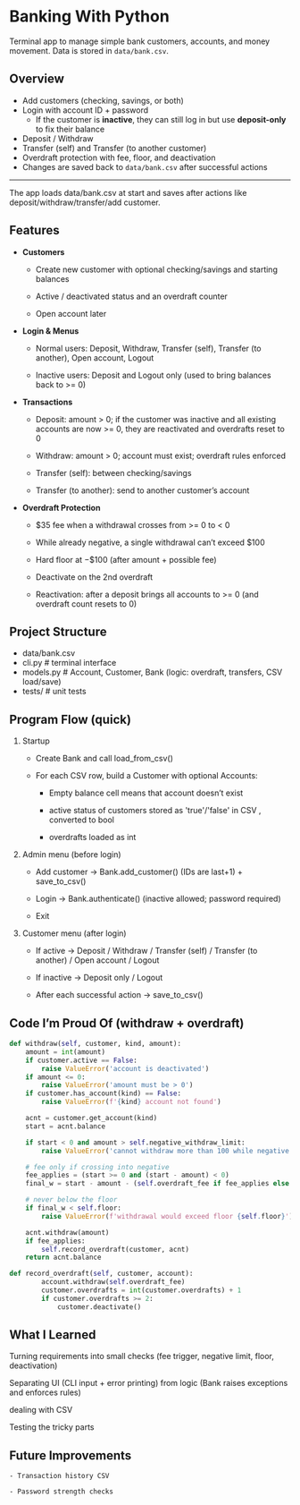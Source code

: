# Banking With Python

Terminal app to manage simple bank customers, accounts, and money movement. Data is stored in `data/bank.csv`.

## Overview

- Add customers (checking, savings, or both)
- Login with account ID + password  
  - If the customer is **inactive**, they can still log in but use  **deposit-only** to fix their balance
- Deposit / Withdraw
- Transfer (self) and Transfer (to another customer)
- Overdraft protection with fee, floor, and deactivation
- Changes are saved back to `data/bank.csv` after successful actions
-----------------------

The app loads data/bank.csv at start and saves after actions like deposit/withdraw/transfer/add customer.
## Features

- **Customers**

    - Create new customer with optional checking/savings and starting balances

    - Active / deactivated status and an overdraft counter

    - Open account later

- **Login & Menus**

    - Normal users: Deposit, Withdraw, Transfer (self), Transfer (to another), Open account, Logout

    - Inactive users: Deposit and Logout only (used to bring balances back to >= 0)

- **Transactions**

    - Deposit: amount > 0; if the customer was inactive and all existing accounts are now >= 0, they are reactivated and overdrafts reset to 0

    - Withdraw: amount > 0; account must exist; overdraft rules enforced

    - Transfer (self): between checking/savings

    - Transfer (to another): send to another customer’s account

- **Overdraft Protection**

    - $35 fee when a withdrawal crosses from >= 0 to < 0

    - While already negative, a single withdrawal can’t exceed $100

    - Hard floor at −$100 (after amount + possible fee)

    - Deactivate on the 2nd overdraft

    - Reactivation: after a deposit brings all accounts to >= 0 (and overdraft count resets to 0)

## Project Structure
- data/bank.csv
- cli.py          # terminal interface 
- models.py       # Account, Customer, Bank (logic: overdraft, transfers, CSV load/save)
- tests/          # unit tests 

## Program Flow (quick)

1. Startup

    - Create Bank and call load_from_csv()

    - For each CSV row, build a Customer with optional Accounts:

        - Empty balance cell means that account doesn’t exist 

        - active status of customers stored as 'true'/'false' in CSV , converted to bool

        - overdrafts loaded as int

2. Admin menu (before login)

    - Add customer → Bank.add_customer() (IDs are last+1) + save_to_csv()

    - Login → Bank.authenticate() (inactive allowed; password required)

    - Exit

3. Customer menu (after login)

    - If active → Deposit / Withdraw / Transfer (self) / Transfer (to another) / Open account / Logout

    - If inactive → Deposit only / Logout

    - After each successful action → save_to_csv()

## Code I’m Proud Of (withdraw + overdraft)
```python
def withdraw(self, customer, kind, amount):
    amount = int(amount)
    if customer.active == False:
        raise ValueError('account is deactivated')
    if amount <= 0:
        raise ValueError('amount must be > 0')
    if customer.has_account(kind) == False:
        raise ValueError(f'{kind} account not found')

    acnt = customer.get_account(kind)
    start = acnt.balance

    if start < 0 and amount > self.negative_withdraw_limit:
        raise ValueError('cannot withdraw more than 100 while negative')

    # fee only if crossing into negative
    fee_applies = (start >= 0 and (start - amount) < 0)
    final_w = start - amount - (self.overdraft_fee if fee_applies else 0)

    # never below the floor
    if final_w < self.floor:
        raise ValueError(f'withdrawal would exceed floor {self.floor}')

    acnt.withdraw(amount)
    if fee_applies:
        self.record_overdraft(customer, acnt)  
    return acnt.balance

def record_overdraft(self, customer, account):
        account.withdraw(self.overdraft_fee)
        customer.overdrafts = int(customer.overdrafts) + 1
        if customer.overdrafts >= 2:
            customer.deactivate()
```



## What I Learned

Turning requirements into small checks (fee trigger, negative limit, floor, deactivation)

Separating UI (CLI input + error printing) from logic (Bank raises exceptions and enforces rules)

dealing with CSV 

Testing the tricky parts

## Future Improvements

    - Transaction history CSV

    - Password strength checks
